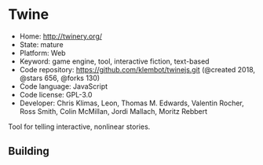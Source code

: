 # Twine

- Home: http://twinery.org/
- State: mature
- Platform: Web
- Keyword: game engine, tool, interactive fiction, text-based
- Code repository: https://github.com/klembot/twinejs.git (@created 2018, @stars 656, @forks 130)
- Code language: JavaScript
- Code license: GPL-3.0
- Developer: Chris Klimas, Leon, Thomas M. Edwards, Valentin Rocher, Ross Smith, Colin McMillan, Jordi Mallach, Moritz Rebbert

Tool for telling interactive, nonlinear stories.

## Building
